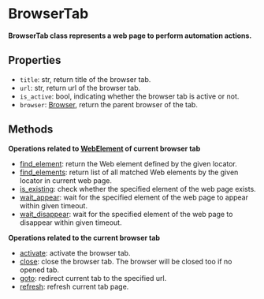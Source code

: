 # BrowserTab <!-- {docsify-ignore-all} -->

**BrowserTab class represents a web page to perform automation actions.**

## Properties
- `title`: str, return title of the browser tab.
- `url`: str, return url of the browser tab.
- `is_active`: bool, indicating whether the browser tab is active or not.
- `browser`: [Browser](./doc/api/python/webdriver/browser/browser.md), return the parent browser of the tab.

## Methods
**Operations related to [WebElement](./doc/api/python/webdriver/browser/browsertab/webelement/webelement.md) of current browser tab**
- [find_element](./doc/api/python/webdriver/browser/browsertab/find_element.md): return the Web element defined by the given locator.  
- [find_elements](./doc/api/python/webdriver/browser/browsertab/find_elements.md): return list of all matched Web elements by the given locator in current web page.  
- [is_existing](./doc/api/python/webdriver/browser/browsertab/is_existing.md): check whether the specified element of the web page exists.  
- [wait_appear](./doc/api/python/webdriver/browser/browsertab/wait_appear.md): wait for the specified element of the web page to appear within given timeout.  
- [wait_disappear](./doc/api/python/webdriver/browser/browsertab/wait_disappear.md): wait for the specified element of the web page to disappear within given timeout.  

**Operations related to the current browser tab**
- [activate](./doc/api/python/webdriver/browser/browsertab/activate.md): activate the browser tab.  
- [close](./doc/api/python/webdriver/browser/browsertab/close.md): close the browser tab. The browser will be closed too if no opened tab.  
- [goto](./doc/api/python/webdriver/browser/browsertab/goto.md): redirect current tab to the specified url.
- [refresh](./doc/api/python/webdriver/browser/browsertab/refresh.md): refresh current tab page.  
